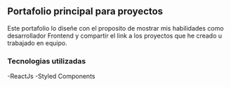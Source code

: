 ## Portafolio principal para proyectos
 Este portafolio lo diseñe con el proposito de mostrar mis habilidades como desarrollador
 Frontend y compartir el link a los proyectos que he creado u trabajado en equipo.

### Tecnologias utilizadas
-ReactJs
-Styled Components